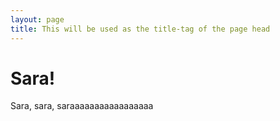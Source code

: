 ```yaml
---
layout: page
title: This will be used as the title-tag of the page head
---
```


# Sara!

Sara, sara, saraaaaaaaaaaaaaaaaa
